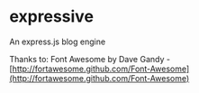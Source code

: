 expressive
==========

An express.js blog engine

Thanks to:
Font Awesome by Dave Gandy - [http://fortawesome.github.com/Font-Awesome](http://fortawesome.github.com/Font-Awesome)
